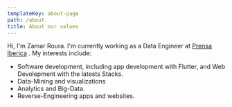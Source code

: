 ```yaml
---
templateKey: about-page
path: /about
title: About our values
---
```

Hi, I'm Zamar Roura. I'm currently working as a Data Engineer at 
[Prensa Iberica](https://www.prensaiberica.es/) . My interests include:

* Software development, including app development with Flutter, 
  and Web Devolepment with the latests Stacks.
* Data-Mining and visualizations
* Analytics and Big-Data.
* Reverse-Engineering apps and websites.